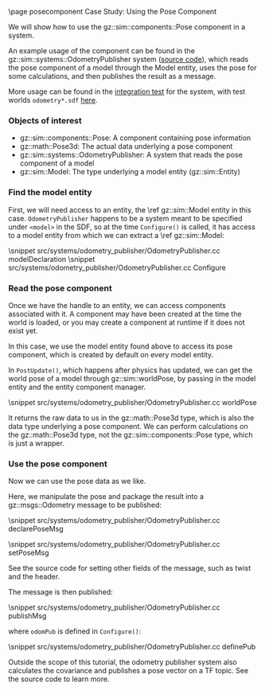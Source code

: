 \page posecomponent Case Study: Using the Pose Component

We will show how to use the gz::sim::components::Pose component in a system.

An example usage of the component can be found in the
gz::sim::systems::OdometryPublisher system
([source code](https://github.com/gazebosim/gz-sim/tree/gz-sim8/src/systems/odometry_publisher)),
which reads the pose component of a model through the Model entity, uses the
pose for some calculations, and then publishes the result as a message.

More usage can be found in the
[integration test](https://github.com/gazebosim/gz-sim/blob/gz-sim8/test/integration/odometry_publisher.cc)
for the system, with test worlds `odometry*.sdf`
[here](https://github.com/gazebosim/gz-sim/tree/main/test/worlds).

### Objects of interest

- gz::sim::components::Pose: A component containing pose information
- gz::math::Pose3d: The actual data underlying a pose component
- gz::sim::systems::OdometryPublisher: A system that reads the pose component
  of a model
- gz::sim::Model: The type underlying a model entity (gz::sim::Entity)

### Find the model entity

First, we will need access to an entity, the \ref gz::sim::Model entity in this
case.
`OdometryPublisher` happens to be a system meant to be specified under `<model>`
in the SDF, so at the time `Configure()` is called, it has access to a model
entity from which we can extract a \ref gz::sim::Model:

\snippet src/systems/odometry_publisher/OdometryPublisher.cc modelDeclaration
\snippet src/systems/odometry_publisher/OdometryPublisher.cc Configure

### Read the pose component

Once we have the handle to an entity, we can access components associated with
it.
A component may have been created at the time the world is loaded, or you may
create a component at runtime if it does not exist yet.

In this case, we use the model entity found above to access its pose component,
which is created by default on every model entity.

In `PostUpdate()`, which happens after physics has updated, we can get the
world pose of a model through gz::sim::worldPose, by passing in the model
entity and the entity component manager.

\snippet src/systems/odometry_publisher/OdometryPublisher.cc worldPose

It returns the raw data to us in the gz::math::Pose3d type, which is also the
data type underlying a pose component.
We can perform calculations on the gz::math::Pose3d type, not the
gz::sim::components::Pose type, which is just a wrapper.

### Use the pose component

Now we can use the pose data as we like.

Here, we manipulate the pose and package the result into a gz::msgs::Odometry
message to be published:

\snippet src/systems/odometry_publisher/OdometryPublisher.cc declarePoseMsg

\snippet src/systems/odometry_publisher/OdometryPublisher.cc setPoseMsg

See the source code for setting other fields of the message, such as twist and
the header.

The message is then published:

\snippet src/systems/odometry_publisher/OdometryPublisher.cc publishMsg

where `odomPub` is defined in `Configure()`:

\snippet src/systems/odometry_publisher/OdometryPublisher.cc definePub

Outside the scope of this tutorial, the odometry publisher system also
calculates the covariance and publishes a pose vector on a TF topic.
See the source code to learn more.
